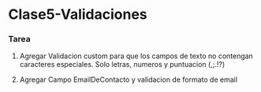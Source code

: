 # Clase5-Validaciones

### Tarea
1. Agregar Validacion custom para que los campos de texto no contengan caracteres especiales. Solo letras, numeros y puntuacion (,;.!?)

2. Agregar Campo EmailDeContacto y validacion de formato de email